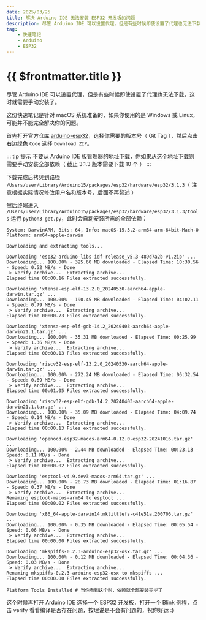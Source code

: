 ```yaml
---
date: 2025/03/25
title: 解决 Arduino IDE 无法安装 ESP32 开发板的问题
description: 尽管 Arduino IDE 可以设置代理，但是有些时候即使设置了代理也无法下载，这时就需要手动安装了。
tag:
    - 快速笔记
    - Arduino
    - ESP32
---
```


# {{ $frontmatter.title }}

尽管 Arduino IDE 可以设置代理，但是有些时候即使设置了代理也无法下载，这时就需要手动安装了。

这份快速笔记是针对 macOS 系统准备的，如果你使用的是 Windows 或 Linux，可能并不能完全解决你的问题。

首先打开官方仓库 [arduino-esp32](https://github.com/espressif/arduino-esp32)，选择你需要的版本号（ Git Tag ），然后点击右边绿色 ``Code`` 选择 ``Download ZIP``。

::: tip 提示
不要从 Arduino IDE 板管理器的地址下载，你如果从这个地址下载则需要手动安装全部依赖（ 截止 3.1.3 版本需要下载 10 个 ）
:::

下载完成后拷贝到路径 ``/Users/user/Library/Arduino15/packages/esp32/hardware/esp32/3.1.3``（ 注意根据实际情况修改用户名和版本号，后面不再赘述 ）

然后终端进入 ``/Users/user/Library/Arduino15/packages/esp32/hardware/esp32/3.1.3/tools`` 运行 ``python3 get.py``，此时会自动安装所需的全部依赖：

``` shell
System: DarwinARM, Bits: 64, Info: macOS-15.3.2-arm64-arm-64bit-Mach-O
Platform: arm64-apple-darwin

Downloading and extracting tools...

Downloading 'esp32-arduino-libs-idf-release_v5.3-489d7a2b-v1.zip' ...
Downloading... 100.00% - 325.60 MB downloaded - Elapsed Time: 10:30.56 - Speed: 0.52 MB/s - Done
 > Verify archive...  Extracting archive...
Elapsed time 00:00.16 Files extracted successfully.

Downloading 'xtensa-esp-elf-13.2.0_20240530-aarch64-apple-darwin.tar.gz' ...
Downloading... 100.00% - 190.45 MB downloaded - Elapsed Time: 04:02.11 - Speed: 0.79 MB/s - Done
 > Verify archive...  Extracting archive...
Elapsed time 00:00.73 Files extracted successfully.

Downloading 'xtensa-esp-elf-gdb-14.2_20240403-aarch64-apple-darwin21.1.tar.gz' ...
Downloading... 100.00% - 35.31 MB downloaded - Elapsed Time: 00:25.99 - Speed: 1.36 MB/s - Done
 > Verify archive...  Extracting archive...
Elapsed time 00:00.13 Files extracted successfully.

Downloading 'riscv32-esp-elf-13.2.0_20240530-aarch64-apple-darwin.tar.gz' ...
Downloading... 100.00% - 272.24 MB downloaded - Elapsed Time: 06:32.54 - Speed: 0.69 MB/s - Done
 > Verify archive...  Extracting archive...
Elapsed time 00:01.05 Files extracted successfully.

Downloading 'riscv32-esp-elf-gdb-14.2_20240403-aarch64-apple-darwin21.1.tar.gz' ...
Downloading... 100.00% - 35.09 MB downloaded - Elapsed Time: 04:09.74 - Speed: 0.14 MB/s - Done
 > Verify archive...  Extracting archive...
Elapsed time 00:00.13 Files extracted successfully.

Downloading 'openocd-esp32-macos-arm64-0.12.0-esp32-20241016.tar.gz' ...
Downloading... 100.00% - 2.44 MB downloaded - Elapsed Time: 00:23.13 - Speed: 0.11 MB/s - Done
 > Verify archive...  Extracting archive...
Elapsed time 00:00.02 Files extracted successfully.

Downloading 'esptool-v4.9.dev3-macos-arm64.tar.gz' ...
Downloading... 100.00% - 28.73 MB downloaded - Elapsed Time: 01:16.87 - Speed: 0.37 MB/s - Done
 > Verify archive...  Extracting archive...
Renaming esptool-macos-arm64 to esptool ...
Elapsed time 00:00.02 Files extracted successfully.

Downloading 'x86_64-apple-darwin14.mklittlefs-c41e51a.200706.tar.gz' ...
Downloading... 100.00% - 0.35 MB downloaded - Elapsed Time: 00:05.54 - Speed: 0.06 MB/s - Done
 > Verify archive...  Extracting archive...
Elapsed time 00:00.00 Files extracted successfully.

Downloading 'mkspiffs-0.2.3-arduino-esp32-osx.tar.gz' ...
Downloading... 100.00% - 0.12 MB downloaded - Elapsed Time: 00:04.36 - Speed: 0.03 MB/s - Done
 > Verify archive...  Extracting archive...
Renaming mkspiffs-0.2.3-arduino-esp32-osx to mkspiffs ...
Elapsed time 00:00.00 Files extracted successfully.

Platform Tools Installed # 当你看到这个时，依赖就全部安装完毕了
```

这个时候再打开 Arduino IDE 选择一个 ESP32 开发板，打开一个 Blink 例程，点击 verify 看看编译是否存在问题，按理说是不会有问题的，祝你好运 :)
